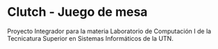 # Clutch - Juego de mesa
Proyecto Integrador para la materia Laboratorio de Computación I de la Tecnicatura Superior en Sistemas Informáticos de la UTN.

